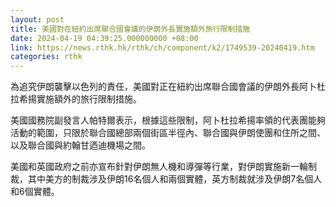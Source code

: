 ```yaml
---
layout: post
title: 美國對在紐約出席聯合國會議的伊朗外長實施額外旅行限制措施
date: 2024-04-19 04:39:25.000000000 +08:00
link: https://news.rthk.hk/rthk/ch/component/k2/1749539-20240419.htm
categories: rthk
---
```


為追究伊朗襲擊以色列的責任，美國對正在紐約出席聯合國會議的伊朗外長阿卜杜拉希揚實施額外的旅行限制措施。

美國國務院副發言人帕特爾表示，根據這些限制，阿卜杜拉希揚率領的代表團能夠活動的範圍，只限於聯合國總部兩個街區半徑內、聯合國與伊朗使團和住所之間、以及聯合國與約翰甘迺迪機場之間。

美國和英國政府之前亦宣布針對伊朗無人機和導彈等行業，對伊朗實施新一輪制裁，其中美方的制裁涉及伊朗16名個人和兩個實體，英方制裁就涉及伊朗7名個人和6個實體。
